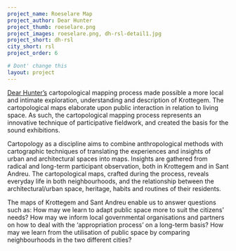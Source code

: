 ```yaml
---
project_name: Roeselare Map
project_author: Dear Hunter
project_thumb: roeselare.png
project_images: roeselare.png, dh-rsl-detail1.jpg
project_short: dh-rsl
city_short: rsl
project_order: 6

# Dont' change this
layout: project
---
```

[Dear Hunter’s](https://dearhunter.eu) cartopological mapping process made possible a more local and intimate exploration, understanding and description of Krottegem. The cartopological maps elaborate upon public interaction in relation to living space. As such, the cartopological mapping process represents an innovative technique of participative fieldwork, and created the basis for the sound exhibitions.

Cartopology as a discipline aims to combine anthropological methods with cartographic techniques of translating the experiences and insights of urban and architectural spaces into maps. Insights are gathered from radical and long-term participant observation, both in Krottegem and in Sant Andreu. The cartopological maps, crafted during the process, reveals everyday life in both neighbourhoods, and the relationship between the architectural/urban space, heritage, habits and routines of their residents.

The maps of Krottegem and Sant Andreu enable us to answer questions such as: How may we learn to adapt public space more to suit the citizens’ needs? How may we inform local governmental organisations and partners on how to deal with the ‘appropriation process’ on a long-term basis? How may we learn from the utilisation of public space by comparing neighbourhoods in the two different cities?
